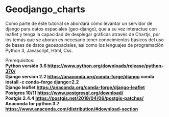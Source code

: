 # Geodjango_charts
Como parte de éste tutorial se abordará cómo levantar un servidor de django para datos espaciales (geo-django), que a su vez interactue con leaflet y tenga la capacidad de desplegar gráficas através de Chartjs, por los temás que se aboran es necesario tener conocimientos básicos del uso de bases de datos geoespaciales, así como los lenguajes de programación Python 3, Javascript, Html, Css. 

Prerequisitos:  
**Python versión 3.6 https://www.python.org/downloads/release/python-370/**  
**Django versión 2.2 https://anaconda.org/conda-forge/django conda install -c conda-forge django=2.2**  
**Django leaflet https://anaconda.org/conda-forge/django-leaflet**  
**Postgres 10/11 https://www.postgresql.org/download/**  
**Postgis 2.4.4 https://postgis.net/2018/04/06/postgis-patches/**  
**Anaconda for python 3.7 https://www.anaconda.com/distribution/#download-section**  

